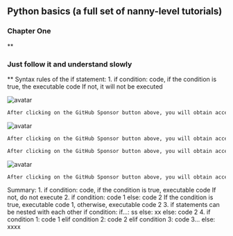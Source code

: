 ##  Python basics (a full set of nanny-level tutorials) 

###  Chapter One 

** 

###  Just follow it and understand slowly 

** Syntax rules of the if statement: 1. if condition: code, if the condition is true, the executable code If not, it will not be executed 

![avatar]( 11573b47f77f4697a6367376005d2b6c.png) 

 ```python  
After clicking on the GitHub Sponsor button above, you will obtain access permissions to my private code repository ( https://github.com/slowlon/my_code_bar ) to view this blog code. By searching the code number of this blog, you can find the code you need, code number is: 2024020309574555909
 ```  
![avatar]( 65310d540cdb4f2c800b13beb42e9e08.png) 

 ```python  
After clicking on the GitHub Sponsor button above, you will obtain access permissions to my private code repository ( https://github.com/slowlon/my_code_bar ) to view this blog code. By searching the code number of this blog, you can find the code you need, code number is: 2024020309574555909
 ```  
 ```python  
After clicking on the GitHub Sponsor button above, you will obtain access permissions to my private code repository ( https://github.com/slowlon/my_code_bar ) to view this blog code. By searching the code number of this blog, you can find the code you need, code number is: 2024020309574555909
 ```  
![avatar]( c62cd81824224bdc8d07741a529eadf4.png) 

 ```python  
After clicking on the GitHub Sponsor button above, you will obtain access permissions to my private code repository ( https://github.com/slowlon/my_code_bar ) to view this blog code. By searching the code number of this blog, you can find the code you need, code number is: 2024020309574555909
 ```  
Summary: 1. if condition: code, if the condition is true, executable code If not, do not execute 2. if condition: code 1 else: code 2 If the condition is true, executable code 1, otherwise, executable code 2 3. if statements can be nested with each other if condition: if...: ss else: xx else: code 2 4. if condition 1: code 1 elif condition 2: code 2 elif condition 3: code 3... else: xxxx 

